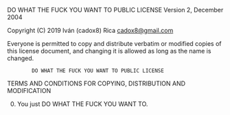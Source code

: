 
  DO WHAT THE FUCK YOU WANT TO PUBLIC LICENSE 
                    Version 2, December 2004 

 Copyright (C) 2019 Iván (cadox8) Rica <cadox8@gmail.com>

 Everyone is permitted to copy and distribute verbatim or modified 
 copies of this license document, and changing it is allowed as long 
 as the name is changed. 

            DO WHAT THE FUCK YOU WANT TO PUBLIC LICENSE 
   TERMS AND CONDITIONS FOR COPYING, DISTRIBUTION AND MODIFICATION 

  0. You just DO WHAT THE FUCK YOU WANT TO.
